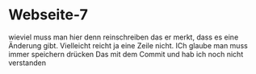 # Webseite-7
wieviel muss man hier denn reinschreiben das er merkt, dass es eine Änderung gibt.
Vielleicht reicht ja eine Zeile nicht.
ICh glaube man muss immer speichern drücken
Das mit dem Commit und hab ich noch nicht verstanden